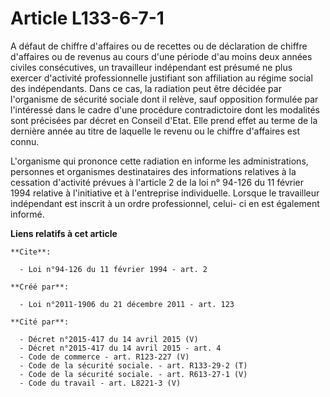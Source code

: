 # Article L133-6-7-1

A défaut de chiffre d'affaires ou de recettes ou de déclaration de chiffre d'affaires ou de revenus au cours d'une période
d'au moins deux années civiles consécutives, un travailleur indépendant est présumé ne plus exercer d'activité
professionnelle justifiant son affiliation au régime social des indépendants. Dans ce cas, la radiation peut être décidée par
l'organisme de sécurité sociale dont il relève, sauf opposition formulée par l'intéressé dans le cadre d'une procédure
contradictoire dont les modalités sont précisées par décret en Conseil d'Etat. Elle prend effet au terme de la dernière année
au titre de laquelle le revenu ou le chiffre d'affaires est connu.

L'organisme qui prononce cette radiation en informe les administrations, personnes et organismes destinataires des
informations relatives à la cessation d'activité prévues à l'article 2 de la loi n° 94-126 du 11 février 1994 relative à
l'initiative et à l'entreprise individuelle. Lorsque le travailleur indépendant est inscrit à un ordre professionnel, celui-
ci en est également informé.

**Liens relatifs à cet article**

	**Cite**:

	  - Loi n°94-126 du 11 février 1994 - art. 2

	**Créé par**:

	  - Loi n°2011-1906 du 21 décembre 2011 - art. 123

	**Cité par**:

	  - Décret n°2015-417 du 14 avril 2015 (V)
	  - Décret n°2015-417 du 14 avril 2015 - art. 4
	  - Code de commerce - art. R123-227 (V)
	  - Code de la sécurité sociale. - art. R133-29-2 (T)
	  - Code de la sécurité sociale. - art. R613-27-1 (V)
	  - Code du travail - art. L8221-3 (V)
